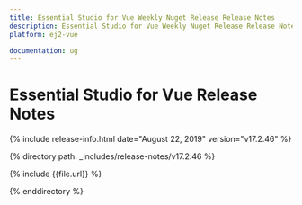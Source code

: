 ```yaml
---
title: Essential Studio for Vue Weekly Nuget Release Release Notes  
description: Essential Studio for Vue Weekly Nuget Release Release Notes  
platform: ej2-vue

documentation: ug
---
```


# Essential Studio for  Vue  Release Notes  

{% include release-info.html date="August 22, 2019"   version="v17.2.46"  %} 

{% directory path: _includes/release-notes/v17.2.46 %}

{% include {{file.url}} %}

{% enddirectory %}
